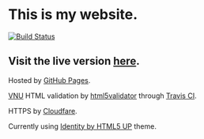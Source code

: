 # This is my website.

[![Build Status](https://travis-ci.org/LukeStorry/LukeStorry.github.io.svg?branch=master)](https://travis-ci.org/LukeStorry/LukeStorry.github.io)

## Visit the live version [here](http://LukeStorry.co.uk).



Hosted by [GitHub Pages](https://pages.github.com/).

[VNU](https://validator.github.io/validator/) HTML validation by [html5validator](https://github.com/svenkreiss/html5validator) through [Travis CI](https://travis-ci.org/).

HTTPS by [Cloudfare](https://blog.cloudflare.com/secure-and-fast-github-pages-with-cloudflare/).

Currently using [Identity by HTML5 UP](https://html5up.net/identity) theme.
